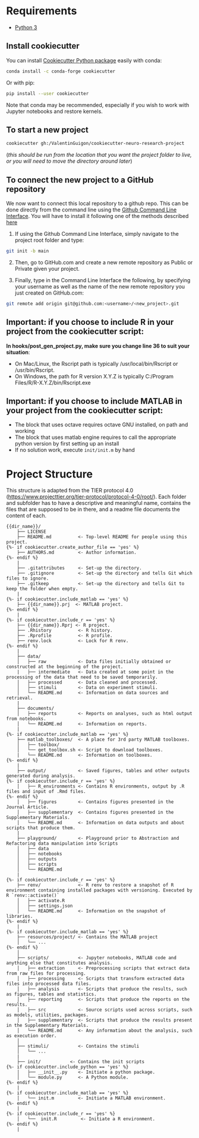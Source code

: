 # Requirements

* [Python 3](https://www.python.org/downloads/)

## Install cookiecutter
You can install [Cookiecutter Python package](https://cookiecutter.readthedocs.io/en/latest/installation.html) easily with conda:
``` bash
conda install -c conda-forge cookiecutter
```

Or with pip:
``` bash
pip install --user cookiecutter
```

Note that conda may be recommended, especially if you wish to work with Jupyter notebooks and restore kernels.


## To start a new project
``` bash
cookiecutter gh:/ValentinGuigon/cookiecutter-neuro-research-project
```
(*this should be run from the location that you want the project folder to live, or you will need to move the directory around later*)

## To connect the new project to a GitHub repository

We now want to connect this local repository to a github repo. This can be done directly from the command line using the [Github Command Line Interface](https://github.com/cli/cli#installation). You will have to install it following one of the methods described [here](https://github.com/cli/cli#installation)

1. If using the Github Command Line Interface, simply navigate to the project root folder and type:
``` bash
git init -b main
```

2. Then, go to GitHub.com and create a new remote repository as Public or Private given your project.

3. Finally, type in the Command Line Interface the following, by specifying your username as well as the name of the new remote repository you just created on GitHub.com:
``` bash
git remote add origin git@github.com:<username>/<new_project>.git
```

## Important: if you choose to include R in your project from the cookiecutter script:
**In hooks/post_gen_project.py, make sure you change line 36 to suit your situation**:
* On Mac/Linux, the Rscript path is typically /usr/local/bin/Rscript or /usr/bin/Rscript.
* On Windows, the path for R version X.Y.Z is typically C:/Program Files/R/R-X.Y.Z/bin/Rscript.exe

## Important: if you choose to include MATLAB in your project from the cookiecutter script:
* The block that uses octave requires octave GNU installed, on path and working
* The block that uses matlab engine requires to call the appropriate python version by first setting up an install
* If no solution work, execute `init/init.m` by hand

# Project Structure
This structure is adapted from the TIER protocol 4.0 (https://www.projecttier.org/tier-protocol/protocol-4-0/root/). Each folder and subfolder has to have a descriptive and meaningful name, contains the files that are supposed to be in there, and a readme file documents the content of each.

```
{{dir_name}}/
    ├── LICENSE
    ├── README.md          <- Top-level README for people using this project.
{%- if cookiecutter.create_author_file == 'yes' %}
    ├── AUTHORS.md         <- Author information.
{%- endif %}
    |
    ├── .gitattributes     <- Set-up the directory.
    ├── .gitignore         <- Set-up the directory and tells Git which files to ignore.
    ├── .gitkeep           <- Set-up the directory and tells Git to keep the folder when empty.
    |
{%- if cookiecutter.include_matlab == 'yes' %}
    ├── {{dir_name}}.prj  <- MATLAB project.
{%- endif %}
    |
{%- if cookiecutter.include_r == 'yes' %}
    ├── {{dir_name}}.Rprj <- R project.
    ├── .Rhistory          <- R history.
    ├── .Rprofile          <- R profile.
    ├── renv.lock          <- Lock for R renv.
{%- endif %}    
    |
    ├── data/
    │   ├── raw            <- Data files initially obtained or constructed at the beginning of the project.
    |   ├── intermediate   <- Data created at some point in the processing of the data that need to be saved temporarily.
    │   ├── processed      <- Data cleaned and processed.
    │   ├── stimuli        <- Data on experiment stimuli.
    │   └── README.md      <- Information on data sources and retrieval. 
    |
    ├── documents/
    │   ├── reports        <- Reports on analyses, such as html output from notebooks.
    │   └── README.md      <- Information on reports. 
    |
{%- if cookiecutter.include_matlab == 'yes' %}
    ├── matlab_toolboxes/  <- A place for 3rd party MATLAB toolboxes.
    │   ├── toolbox/
    │   └── get_toolbox.sh <- Script to download toolboxes.
    |   └── README.md      <- Information on toolboxes. 
{%- endif %}    
    |
    ├── output/            <- Saved figures, tables and other outputs generated during analysis.
{%- if cookiecutter.include_r == 'yes' %}
    │   ├── R_environments <- Contains R environments, output by .R files and input of .Rmd files.
{%- endif %}   
    │   ├── figures        <- Contains figures presented in the Journal Article.
    │   ├── supplementary  <- Contains figures presented in the Supplementary Materials.
    │   └── README.md      <- Information on data outputs and about scripts that produce them. 
    |
    ├── playground/        <- Playground prior to Abstraction and Refactoring data manipulation into Scripts
    │   ├── data
    │   ├── notebooks
    │   ├── outputs
    │   ├── scripts
    │   └── README.md
    |
{%- if cookiecutter.include_r == 'yes' %}
    ├── renv/              <- R renv to restore a snapshot of R environment containing installed packages with versioning. Executed by R `renv::activate()`
    │   ├── activate.R
    │   ├── settings.json
    │   └── README.md      <- Information on the snapshot of libraries. 
{%- endif %}  
    |
{%- if cookiecutter.include_matlab == 'yes' %}
    ├── resources/project/ <- Contains the MATLAB project
    │   └── ...      
{%- endif %} 
    │
    ├── scripts/           <- Jupyter notebooks, MATLAB code and anything else that constitutes analysis.
    │   ├── extraction     <- Preprocessing scripts that extract data from raw files for processing.
    │   ├── processing     <- Scripts that transform extracted data files into processed data files.
    │   ├── analysis       <- Scripts that produce the results, such as figures, tables and statistics.
    │   ├── reporting      <- Scripts that produce the reports on the results.
    │   ├── src            <- Source scripts used across scripts, such as models, utilities, packages.
    │   ├── supplementary  <- Scripts that produce the results present in the Supplementary Materials.
    │   └── README.md      <- Any information about the analysis, such as execution order. 
    │
    ├── stimuli/           <- Contains the stimuli
    │   └── ...      
    |
    ├── init/           <- Contains the init scripts
{%- if cookiecutter.include_python == 'yes' %}
    │   ├── __init__.py    <- Initiate a python package.
    │   └── module.py      <- A Python module.
{%- endif %}
    |
{%- if cookiecutter.include_matlab == 'yes' %}
    │   └── init.m         <- Initiate a MATLAB environment.
{%- endif %}
    |
{%- if cookiecutter.include_r == 'yes' %}
    │   └──  init.R         <- Initiate a R environment.
{%- endif %}
    |
```
